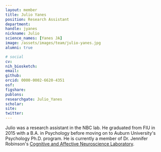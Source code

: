 ```yaml
---
layout: member
title: Julio Yanes
position: Research Assistant
department:
handle: jyanes
nickname: Julio
science_names: [Yanes JA]
image: /assets/images/team/julio-yanes.jpg
alumni: true

# social
cv:
nih_biosketch:
email:
github:
orcid: 0000-0002-6620-4351
osf:
figshare:
publons:
researchgate: Julio_Yanes
scholar:
site:
twitter:
---
```


Julio was a research assistant in the NBC lab. He graduated from FIU in 2015 with a B.A. in Psychology before moving on to Auburn University's Psychology Ph.D. program. He is currently a member of Dr. Jennifer Robinson's [Cognitive and Affective Neuroscience Laboratory](http://aucanlab.com).
